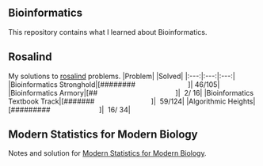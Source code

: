 ## Bioinformatics
This repository contains what I learned about Bioinformatics.

## Rosalind
My solutions to [rosalind](https://rosalind.info/problems/locations/) problems.
|Problem|             |Solved|
|:---:|:---:|:---:|
|Bioinformatics Stronghold|[########&nbsp;&nbsp;&nbsp;&nbsp;&nbsp;&nbsp;&nbsp;&nbsp;&nbsp;&nbsp;&nbsp;&nbsp;&nbsp;&nbsp;&nbsp;&nbsp;&nbsp;&nbsp;&nbsp;&nbsp;&nbsp;&nbsp;&nbsp;&nbsp;&nbsp;&nbsp;&nbsp;]|&nbsp;46/105|
|Bioinformatics Armory|[##&nbsp;&nbsp;&nbsp;&nbsp;&nbsp;&nbsp;&nbsp;&nbsp;&nbsp;&nbsp;&nbsp;&nbsp;&nbsp;&nbsp;&nbsp;&nbsp;&nbsp;&nbsp;&nbsp;&nbsp;&nbsp;&nbsp;&nbsp;&nbsp;&nbsp;&nbsp;&nbsp;&nbsp;&nbsp;&nbsp;&nbsp;&nbsp;&nbsp;&nbsp;&nbsp;&nbsp;&nbsp;&nbsp;&nbsp;&nbsp;]|&nbsp;&nbsp;2/&nbsp;16|
|Bioinformatics Textbook Track|[#######&nbsp;&nbsp;&nbsp;&nbsp;&nbsp;&nbsp;&nbsp;&nbsp;&nbsp;&nbsp;&nbsp;&nbsp;&nbsp;&nbsp;&nbsp;&nbsp;&nbsp;&nbsp;&nbsp;&nbsp;&nbsp;&nbsp;&nbsp;&nbsp;&nbsp;&nbsp;&nbsp;&nbsp;&nbsp;]|&nbsp;&nbsp;59/124|
|Algorithmic Heights|[#########&nbsp;&nbsp;&nbsp;&nbsp;&nbsp;&nbsp;&nbsp;&nbsp;&nbsp;&nbsp;&nbsp;&nbsp;&nbsp;&nbsp;&nbsp;&nbsp;&nbsp;&nbsp;&nbsp;&nbsp;&nbsp;&nbsp;&nbsp;&nbsp;&nbsp;]|&nbsp;&nbsp;16/&nbsp;34|

## Modern Statistics for Modern Biology
Notes and solution for [Modern Statistics for Modern Biology](http://web.stanford.edu/class/bios221/book/index.html).